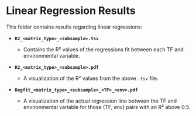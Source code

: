 # Linear Regression Results

This folder contains results regarding linear regressions:

- **`R2_<matrix_type>_<subsample>.tsv`**
  - Contains the R² values of the regressions fit between each TF and environmental variable.

- **`R2_<matrix_type>_<subsample>.pdf`**
  - A visualization of the R² values from the above `.tsv` file.

- **`Regfit_<matrix_type>_<subsample>_<TF>_<env>.pdf`**
  - A visualization of the actual regression line between the TF and environmental variable for those (TF, env) pairs with an R² above 0.5.
